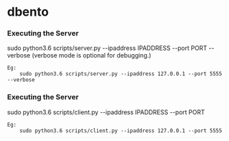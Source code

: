 # dbento

### <b>Executing the Server</b> 
  sudo python3.6 scripts/server.py --ipaddress IPADDRESS --port PORT --verbose   (verbose mode is optional for debugging.)
  ```
  Eg:
      sudo python3.6 scripts/server.py --ipaddress 127.0.0.1 --port 5555 --verbose 
  ```
  
### <b>Executing the Server</b>
  sudo python3.6 scripts/client.py --ipaddress IPADDRESS --port PORT
  ```
  Eg:
      sudo python3.6 scripts/client.py --ipaddress 127.0.0.1 --port 5555
  ```
